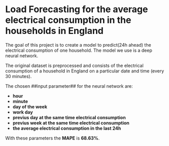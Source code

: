 # Load Forecasting for the average electrical consumption in the households in England

The goal of this project is to create a model to predict(24h ahead) the electrical consumption of one household. The model we use is a deep neural network.

The original dataset is preprocessed and consists of the electrical consumption of a household in England on a particular date and time (every 30 minutes).

The chosen ##input parameter## for the neural network are: 
- **hour**
- **minute**
- **day of the week**
- **work day**
- **previus day at the same time electrical consumption**
- **previus week at the same time electrical consumption**
- **the average electrical consumption in the last 24h**

With these parameters the **MAPE** is **68.63%**.
